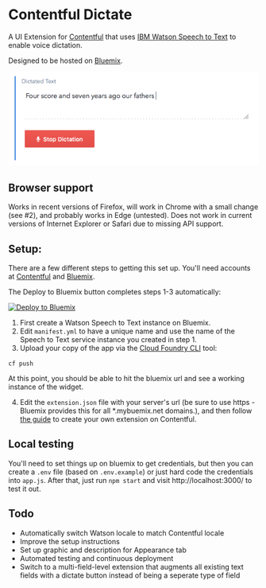 # Contentful Dictate

A UI Extension for [Contentful] that uses [IBM Watson Speech to Text] to enable voice dictation.

Designed to be hosted on [Bluemix].

![screenshot](public/img/screenshot.png)

## Browser support

Works in recent versions of Firefox, will work in Chrome with a small change (see #2), and probably works in Edge (untested).
Does not work in current versions of Internet Explorer or Safari due to missing API support.

## Setup:

There are a few different steps to getting this set up. You'll need accounts at [Contentful] and [Bluemix].

The Deploy to Bluemix button completes steps 1-3 automatically:

[![Deploy to Bluemix](https://bluemix.net/deploy/button.png)](https://bluemix.net/deploy?repository=https://github.com/nfriedly/contentful-dictate/)

1. First create a Watson Speech to Text instance on Bluemix.
2. Edit `manifest.yml` to have a unique name and use the name of the Speech to Text service instance you created in step 1.
3. Upload your copy of the app via the [Cloud Foundry CLI](https://github.com/cloudfoundry/cli) tool:

  ```
  cf push
  ```
  
  At this point, you should be able to hit the bluemix url and see a working instance of the widget.

4. Edit the `extension.json` file with your server's url (be sure to use https - Bluemix provides this for all *.mybuemix.net domains.),
   and then follow [the guide] to create your own extension on Contentful.

## Local testing

You'll need to set things up on bluemix to get credentials, but then you can create a `.env` file (based on `.env.example`) or just hard code the credentials into `app.js`. After that, just run `npm start` and visit http://localhost:3000/ to test it out.

## Todo

* Automatically switch Watson locale to match Contentful locale
* Improve the setup instructions
* Set up graphic and description for Appearance tab
* Automated testing and continuous deployment
* Switch to a multi-field-level extension that augments all existing text fields with a dictate button instead of being a seperate type of field

[Contentful]: https://www.contentful.com/
[IBM Watson Speech to Text]: http://www.ibm.com/watson/developercloud/speech-to-text.html
[Bluemix]: https://console.ng.bluemix.net/
[the guide]: https://www.contentful.com/r/knowledgebase/ui-extensions-guide/
